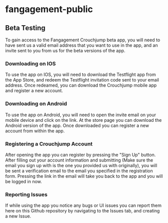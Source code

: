 # fangagement-public

## Beta Testing

To gain access to the Fangagement Crouchjump beta app, you will need to have sent us a valid email address that you want to use in the app, and an invite sent to you from us for the beta versions of the app.

### Downloading on IOS

To use the app on IOS, you will need to download the Testflight app from the App Store, and redeem the Testflight invitation code sent to your email address. Once redeamed, you can download the Crouchjump mobile app and register a new account.

### Downloading on Android

To use the app on Android, you will need to open the invite email on your mobile device and click on the link. At the store page you can download the Android version of the app. Once downloaded you can register a new account from within the app.

### Registering a Crouchjump Account

After opening the app you can register by pressing the "Sign Up" button. After filling out your account information and submitting (Make sure the email you sign up with is the one you provided us with originally), you will be sent a verification email to the email you specified in the registration form. Pressing the link in the email will take you back to the app and you will be logged in now.

### Reporting Issues

If while using the app you notice any bugs or UI issues you can report them here on this Github repository by navigating to the Issues tab, and creating a new Issue.
